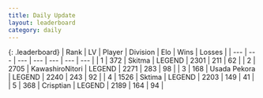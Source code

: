 ```yaml
---
title: Daily Update
layout: leaderboard
category: daily
---
```


{: .leaderboard}
| Rank | LV | Player | Division | Elo | Wins | Losses |
| --- | --- | --- | --- | --- | --- | --- |
| <span data-change="0">1</span> | 372 | <span title="ID: 402846">Skitma</span> | LEGEND | <span data-change="0">2301</span> | <span data-change="0">211</span> | <span data-change="0">62</span> |
| <span data-change="0">2</span> | 2705 | <span title="ID: 164871">KawashiroNitori</span> | LEGEND | <span data-change="-8">2271</span> | <span data-change="7">283</span> | <span data-change="2">98</span> |
| <span data-change="0">3</span> | 168 | <span title="ID: 641994">Usada Pekora</span> | LEGEND | <span data-change="33">2240</span> | <span data-change="27">243</span> | <span data-change="8">92</span> |
| <span data-change="2">4</span> | 1526 | <span title="ID: 353063">Sktima</span> | LEGEND | <span data-change="26">2203</span> | <span data-change="26">149</span> | <span data-change="7">41</span> |
| <span data-change="-1">5</span> | 368 | <span title="ID: 665674">Crisptian</span> | LEGEND | <span data-change="4">2189</span> | <span data-change="3">164</span> | <span data-change="1">94</span> |